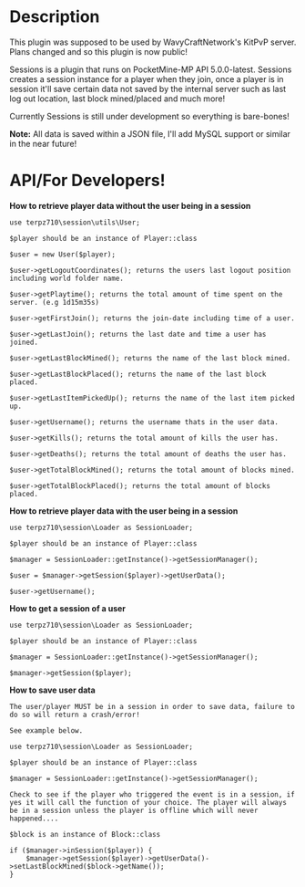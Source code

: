 # Description
This plugin was supposed to be used by WavyCraftNetwork's KitPvP server. Plans changed and so this plugin is now public!

Sessions is a plugin that runs on PocketMine-MP API 5.0.0-latest. Sessions creates a session instance for a player when they join, once a player is in session it'll save certain data not saved by the internal server such as last log out location, last block mined/placed and much more!

Currently Sessions is still under development so everything is bare-bones!

**Note:**
All data is saved within a JSON file, I'll add MySQL support or similar in the near future!

# API/For Developers!
**How to retrieve player data without the user being in a session**
```
use terpz710\session\utils\User;

$player should be an instance of Player::class

$user = new User($player);

$user->getLogoutCoordinates(); returns the users last logout position including world folder name.

$user->getPlaytime(); returns the total amount of time spent on the server. (e.g 1d15m35s)

$user->getFirstJoin(); returns the join-date including time of a user.

$user->getLastJoin(); returns the last date and time a user has joined.

$user->getLastBlockMined(); returns the name of the last block mined.

$user->getLastBlockPlaced(); returns the name of the last block placed.

$user->getLastItemPickedUp(); returns the name of the last item picked up.

$user->getUsername(); returns the username thats in the user data.

$user->getKills(); returns the total amount of kills the user has.

$user->getDeaths(); returns the total amount of deaths the user has.

$user->getTotalBlockMined(); returns the total amount of blocks mined.

$user->getTotalBlockPlaced(); returns the total amount of blocks placed.
```

**How to retrieve player data with the user being in a session**
```
use terpz710\session\Loader as SessionLoader;

$player should be an instance of Player::class

$manager = SessionLoader::getInstance()->getSessionManager();

$user = $manager->getSession($player)->getUserData();

$user->getUsername();
```

**How to get a session of a user**
```
use terpz710\session\Loader as SessionLoader;

$player should be an instance of Player::class

$manager = SessionLoader::getInstance()->getSessionManager();

$manager->getSession($player);
```

**How to save user data**
```
The user/player MUST be in a session in order to save data, failure to do so will return a crash/error!

See example below.

use terpz710\session\Loader as SessionLoader;

$player should be an instance of Player::class

$manager = SessionLoader::getInstance()->getSessionManager();

Check to see if the player who triggered the event is in a session, if yes it will call the function of your choice. The player will always be in a session unless the player is offline which will never happened....

$block is an instance of Block::class

if ($manager->inSession($player)) {
    $manager->getSession($player)->getUserData()->setLastBlockMined($block->getName());
}
```
